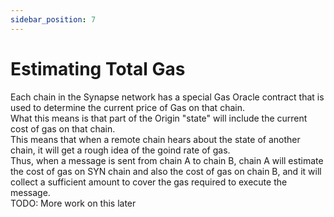 ```yaml
---
sidebar_position: 7
---
```


# Estimating Total Gas
Each chain in the Synapse network has a special Gas Oracle contract that is used to determine the  current price of Gas on that chain.
<br/>
What this means is that part of the Origin "state" will include the current cost of gas on that chain.
<br/>
This means that when a remote chain hears about the state of another chain, it will get a rough idea of the goind rate of gas.
<br/>
Thus, when a message is sent from chain A to chain B, chain A will estimate the cost of gas on SYN chain and also the cost of gas on chain B, and it will collect a sufficient amount to cover the gas required to execute the message.
<br/>
TODO: More work on this later
